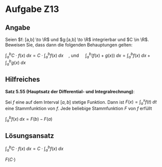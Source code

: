 # Aufgabe Z13
## Angabe

Seien $f: [a,b] \to \R$ und $g:[a,b] \to \R$ integrierbar und $C \in \R$. Beweisen Sie, dass dann die folgenden Behauptungen gelten:

$\displaystyle \int_a^b C\cdot f(x) \;dx=C\cdot \int_a^b f(x)\;dx\quad,$ und $\quad\displaystyle \int_a^b (f(x)+g(x)) \; dx=\int_a^b f(x)\;dx + \int_a^b g(x)\;dx$

## Hilfreiches

**Satz 5.55 (Hauptsatz der Differential- und Integralrechnung)**:

Sei $f$ eine auf dem Interval $[a,b]$ stetige Funktion. Dann ist $F(x) = \int_a^x f(t) \; dt$ eine Stammfunktion von $f$. Jede beliebige Stammfunktion $F$ von $f$ erfüllt

$\displaystyle \int_a^b f(x) \;dx = F(b)-F(a)$

## Lösungsansatz

$\int_a^b C\cdot f(x) \;dx=C\cdot \int_a^b f(x)\;dx$

$F(C\cdot )$
